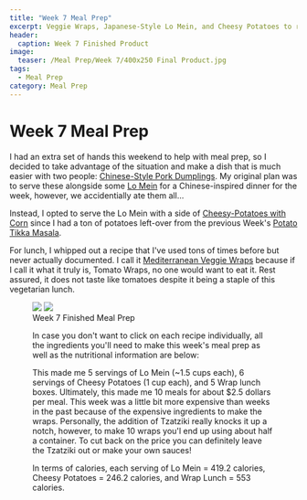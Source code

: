 ```yaml
---
title: "Week 7 Meal Prep"
excerpt: Veggie Wraps, Japanese-Style Lo Mein, and Cheesy Potatoes to round-out the week
header:
  caption: Week 7 Finished Product
image:
  teaser: /Meal Prep/Week 7/400x250 Final Product.jpg
tags: 
  - Meal Prep
category: Meal Prep
---
```


# Week 7 Meal Prep

I had an extra set of hands this weekend to help with meal prep, so I decided to take advantage of the situation and make a dish that is much easier with two people: [Chinese-Style Pork Dumplings](http://underwriteyourlife.com/recipe/ChineseStylePorkDumplings). My original plan was to serve these alongside some [Lo Mein](http://underwriteyourlife.com/recipe/LoMein) for a Chinese-inspired dinner for the week, however, we accidentially ate them all...

Instead, I opted to serve the Lo Mein with a side of [Cheesy-Potatoes with Corn](http://underwriteyourlife.com/recipe/CheesyPotatoes/) since I had a ton of potatoes left-over from the previous Week's [Potato Tikka Masala](http://underwriteyourlife.com/recipe%20failure/PotatoTikkaMasala/). 

For lunch, I whipped out a recipe that I've used tons of times before but never actually documented. I call it [Mediterranean Veggie Wraps](http://underwriteyourlife.com/recipe/MediterraneanVeggieWraps) because if I call it what it truly is, Tomato Wraps, no one would want to eat it. Rest assured, it does not taste like tomatoes despite it being a staple of this vegetarian lunch. 

<figure class="half">
  <img src="{{ site.url }}/images/Meal Prep/Week 7/Final Product (unmodified).jpg">
  <img src="{{ site.url }}/images/Meal Prep/Week 7/Flipped.jpg">
	<figcaption> Week 7 Finished Meal Prep </figcaption>

In case you don't want to click on each recipe individually, all the ingredients you'll need to make this week's meal prep as well as the nutritional information are below:

<break>
  </break>
  




This made me 5 servings of Lo Mein (~1.5 cups each), 6 servings of Cheesy Potatoes (1 cup each), and 5 Wrap lunch boxes. Ultimately, this made me 10 meals for about $2.5 dollars per meal. This week was a little bit more expensive than weeks in the past because of the expensive ingredients to make the wraps. Personally, the addition of Tzatziki really knocks it up a notch, however, to make 10 wraps you'l end up using about half a container. To cut back on the price you can definitely leave the Tzatziki out or make your own sauces!

In terms of calories, each serving of Lo Mein = 419.2 calories, Cheesy Potatoes = 246.2 calories, and Wrap Lunch = 553 calories. 

